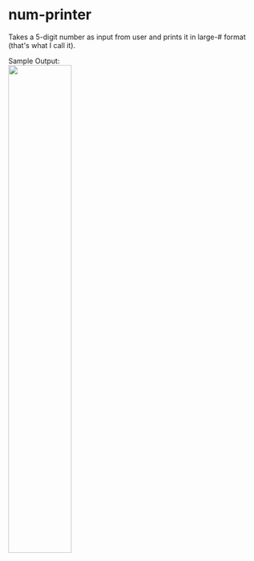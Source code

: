# num-printer
Takes a 5-digit number as input from user and prints it in large-# format (that's what I call it).

Sample Output:<br>
<img src="https://user-images.githubusercontent.com/88664105/129443502-d035fb63-050f-4567-92f3-a4b4fcb7e7ee.png" width="50%" height="50%">
